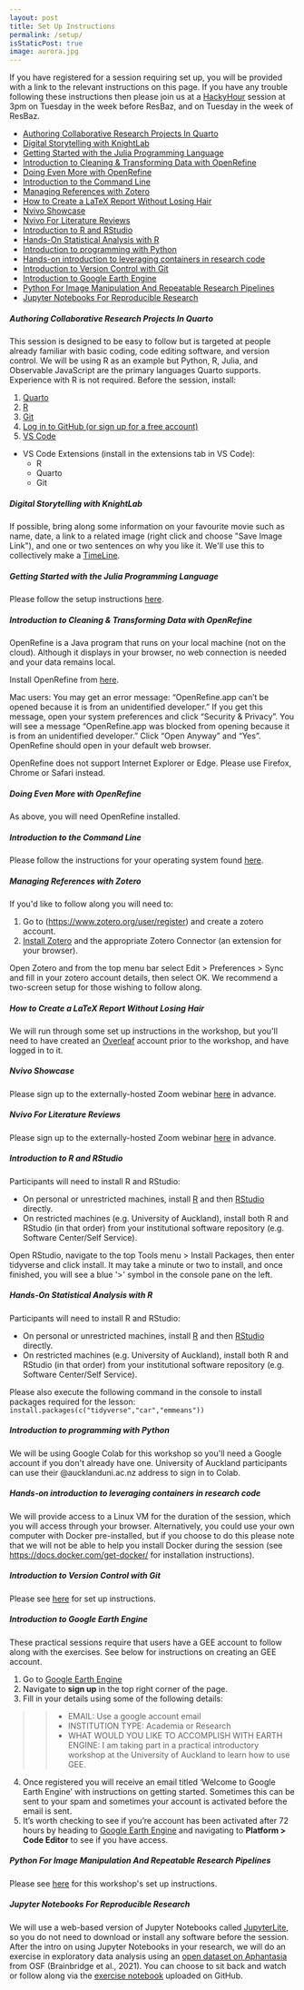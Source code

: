 ```yaml
---
layout: post
title: Set Up Instructions
permalink: /setup/
isStaticPost: true
image: aurora.jpg
---
```

If you have registered for a session requiring set up, you will be provided with a link to the relevant instructions on this page. If you have any trouble following these instructions then please join us at a [HackyHour](https://uoa-eresearch.github.io/HackyHour/) session at 3pm on Tuesday in the week before ResBaz, and on Tuesday in the week of ResBaz.

- [Authoring Collaborative Research Projects In Quarto](#authoring-collaborative-research-projects-in-quarto)
- [Digital Storytelling with KnightLab](#digital-storytelling-with-knightlab)
- [Getting Started with the Julia Programming Language](#getting-started-with-the-julia-programming-language)
- [Introduction to Cleaning \& Transforming Data with OpenRefine](#introduction-to-cleaning--transforming-data-with-openrefine)
- [Doing Even More with OpenRefine](#doing-even-more-with-openrefine)
- [Introduction to the Command Line](#introduction-to-the-command-line)
- [Managing References with Zotero](#managing-references-with-zotero)
- [How to Create a LaTeX Report Without Losing Hair](#how-to-create-a-latex-report-without-losing-hair)
- [Nvivo Showcase](#nvivo-showcase)
- [Nvivo For Literature Reviews](#nvivo-for-literature-reviews)
- [Introduction to R and RStudio](#introduction-to-r-and-rstudio)
- [Hands-On Statistical Analysis with R](#hands-on-statistical-analysis-with-r)
- [Introduction to programming with Python](#introduction-to-programming-with-python)
- [Hands-on introduction to leveraging containers in research code](#hands-on-introduction-to-leveraging-containers-in-research-code)
- [Introduction to Version Control with Git](#introduction-to-version-control-with-git)
- [Introduction to Google Earth Engine](#introduction-to-google-earth-engine)
- [Python For Image Manipulation And Repeatable Research Pipelines](#python-for-image-manipulation-and-repeatable-research-pipelines)
- [Jupyter Notebooks For Reproducible Research](#jupyter-notebooks-for-reproducible-research)

##### <b>Authoring Collaborative Research Projects In Quarto</b>

This session is designed to be easy to follow but is targeted at people already familiar with basic coding, code editing software, and version control. We will be using R as an example but Python, R, Julia, and Observable JavaScript are the primary languages Quarto supports. Experience with R is not required.
Before the session, install:
1. [Quarto](https://quarto.org/docs/get-started/)
2. [R](https://www.r-project.org/)
3. [Git](https://git-scm.com/book/en/v2/Getting-Started-Installing-Git)
4. [Log in to GitHub (or sign up for a free account)](https://github.com/)
5. [VS Code](https://code.visualstudio.com/download)
  - VS Code Extensions (install in the extensions tab in VS Code):
    - R
    - Quarto
    - Git

##### <b>Digital Storytelling with KnightLab</b>

If possible, bring along some information on your favourite movie such as name, date, a link to a related image (right click and choose "Save Image Link"), and one or two sentences on why you like it. We'll use this to collectively make a [TimeLine](http://timeline.knightlab.com/).  

##### <b>Getting Started with the Julia Programming Language</b>

Please follow the setup instructions [here](https://github.com/ablaom/HelloJulia.jl/blob/dev/INSTALLATION.md).

##### <b>Introduction to Cleaning & Transforming Data with OpenRefine</b>

OpenRefine is a Java program that runs on your local machine (not on the cloud). Although it displays in your browser, no web connection is needed and your data remains local. 

Install OpenRefine from [here](https://openrefine.org/download.html).

Mac users: You may get an error message: “OpenRefine.app can’t be opened because it is from an unidentified developer.” If you get this message, open your system preferences and click “Security & Privacy”. You will see a message “OpenRefine.app was blocked from opening because it is from an unidentified developer.” Click “Open Anyway” and “Yes”. OpenRefine should open in your default web browser.

OpenRefine does not support Internet Explorer or Edge. Please use Firefox, Chrome or Safari instead.

##### <b>Doing Even More with OpenRefine</b>

As above, you will need OpenRefine installed.

##### <b>Introduction to the Command Line</b>

Please follow the instructions for your operating system found [here](https://murraycadzow.github.io/2024-07-09-nz-unix/#the-bash-shell).

##### <b>Managing References with Zotero</b>

If you'd like to follow along you will need to:
1. Go to (https://www.zotero.org/user/register) and create a zotero account.
2. [Install Zotero](https://www.zotero.org/download/) and the appropriate Zotero Connector (an extension for your browser). 

Open Zotero and from the top menu bar select Edit > Preferences > Sync and fill in your zotero account details, then select OK. We recommend a two-screen setup for those wishing to follow along.

##### <b>How to Create a LaTeX Report Without Losing Hair</b>

We will run through some set up instructions in the workshop, but you'll need to have created an [Overleaf](https://www.overleaf.com/) account prior to the workshop, and have logged in to it.

##### <b>Nvivo Showcase</b>

Please sign up to the externally-hosted Zoom webinar [here](https://us02web.zoom.us/webinar/register/WN_MBF-Y5SRQtOhe6UW9_LmIg) in advance.

##### <b>Nvivo For Literature Reviews</b>

Please sign up to the externally-hosted Zoom webinar [here](https://us02web.zoom.us/webinar/register/WN_pMNFXBWITDyTCUf6NrNwng) in advance.

##### <b>Introduction to R and RStudio</b>

Participants will need to install R and RStudio:
- On personal or unrestricted machines, install [R](https://cran.r-project.org/bin/windows/base/) and then [RStudio](https://posit.co/download/rstudio-desktop/) directly.
- On restricted machines (e.g. University of Auckland), install both R and RStudio (in that order) from your institutional software repository (e.g. Software Center/Self Service). 

Open RStudio, navigate to the top Tools menu > Install Packages, then enter tidyverse and click install. It may take a minute or two to install, and once finished, you will see a blue '>' symbol in the console pane on the left.

##### <b>Hands-On Statistical Analysis with R</b>

Participants will need to install R and RStudio:
- On personal or unrestricted machines, install [R](https://cran.r-project.org/bin/windows/base/) and then [RStudio](https://posit.co/download/rstudio-desktop/) directly.
- On restricted machines (e.g. University of Auckland), install both R and RStudio (in that order) from your institutional software repository (e.g. Software Center/Self Service). 

Please also execute the following command in the console to install packages required for the lesson:
`install.packages(c("tidyverse","car","emmeans"))`

##### <b>Introduction to programming with Python</b>

We will be using Google Colab for this workshop so you'll need a Google account if you don't already have one. University of Auckland participants can use their @aucklanduni.ac.nz address to sign in to Colab.

##### <b>Hands-on introduction to leveraging containers in research code</b>

We will provide access to a Linux VM for the duration of the session, which you will access through your browser. Alternatively, you could use your own computer with Docker pre-installed, but if you choose to do this please note that we will not be able to help you install Docker during the session (see https://docs.docker.com/get-docker/ for installation instructions).

##### <b>Introduction to Version Control with Git</b>

Please see [here](https://uoa-eresearch.github.io/git-novice/#installing-git) for set up instructions.

##### <b>Introduction to Google Earth Engine</b>

These practical sessions require that users have a GEE account to follow along with the exercises. See below for instructions on creating an GEE account. 

1. Go to [Google Earth Engine](https://earthengine.google.com/platform/)
2. Navigate to **sign up** in the top right corner of the page.
3. Fill in your details using some of the following details:
>>* EMAIL: Use a google account email
>>* INSTITUTION TYPE: Academia or Research
>>* WHAT WOULD YOU LIKE TO ACCOMPLISH WITH EARTH ENGINE: I am taking part in a practical introductory workshop at the University of Auckland to learn how to use GEE. 
4. Once registered you will receive an email titled ‘Welcome to Google Earth Engine’ with instructions on getting started. Sometimes this can be sent to your spam and sometimes your account is activated before the email is sent. 
5. It’s worth checking to see if you’re account has been activated after 72 hours by heading to [Google Earth Engine](https://earthengine.google.com/platform/) and navigating to **Platform > Code Editor** to see if you have access.  

##### <b>Python For Image Manipulation And Repeatable Research Pipelines</b>

Please see [here](https://github.com/andre-geldenhuis/python-image-manipulation-session/blob/main/SETUP.md) for this workshop's set up instructions.

##### <b>Jupyter Notebooks For Reproducible Research</b>

We will use a web-based version of Jupyter Notebooks called [JupyterLite](https://jupyter.org/try-jupyter/lab/), so you do not need to download or install any software before the session. After the intro on using Jupyter Notebooks in your research, we will do an exercise in exploratory data analysis using an [open dataset on Aphantasia](https://osf.io/a8yb3) from OSF (Brainbridge et al., 2021). You can choose to sit back and watch or follow along via the [exercise notebook](https://github.com/Konstantinna/ResBaz2024) uploaded on GitHub. 
